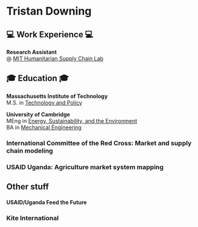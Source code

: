 # Tristan Downing

## 💻 Work Experience 💻

**Research Assistant**<br> @ [MIT Humanitarian Supply Chain Lab](https://humanitarian.mit.edu/)

## 🎓 Education 🎓

**Massachusetts Institute of Technology**<br>
M.S. in [Technology and Policy](https://tpp.mit.edu/)

**University of Cambridge**<br>
MEng in [Energy, Sustainability, and the Environment](http://teaching.eng.cam.ac.uk/content/part-iib-engineering-area-requirements-energy-sustainability-and-environment)<br>
BA in [Mechanical Engineering](http://teaching.eng.cam.ac.uk/node/801/)

### International Committee of the Red Cross: Market and supply chain modeling

### USAID Uganda: Agriculture market system mapping

## Other stuff

#### USAID/Uganda Feed the Future

### Kite International

